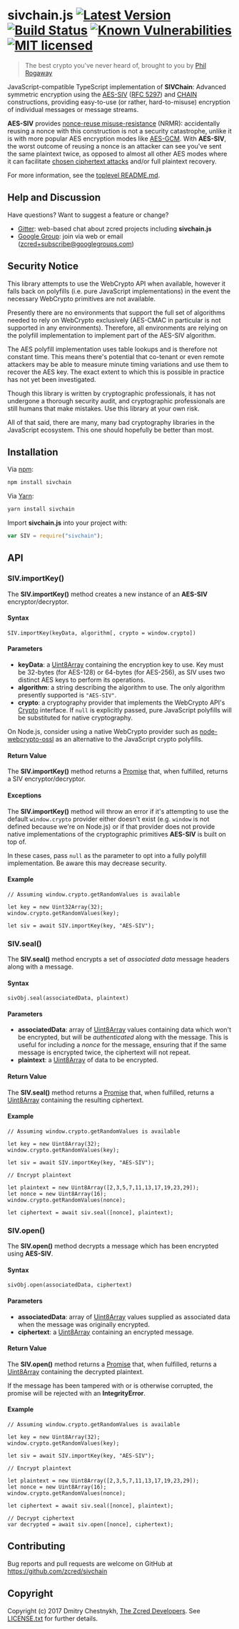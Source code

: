 # sivchain.js [![Latest Version][npm-shield]][npm-link] [![Build Status][build-image]][build-link] [![Known Vulnerabilities][snyk-image]][snyk-link] [![MIT licensed][license-image]][license-link]

[npm-shield]: https://img.shields.io/npm/v/sivchain.svg
[npm-link]: https://www.npmjs.com/package/sivchain
[build-image]: https://secure.travis-ci.org/zcred/sivchain.svg?branch=master
[build-link]: http://travis-ci.org/zcred/sivchain
[snyk-image]: https://snyk.io/test/github/zcred/sivchain/badge.svg?targetFile=js%2Fpackage.json
[snyk-link]: https://snyk.io/test/github/zcred/sivchain?targetFile=js%2Fpackage.json
[license-image]: https://img.shields.io/badge/license-MIT-blue.svg
[license-link]: https://github.com/zcred/sivchain/blob/master/LICENSE.txt

> The best crypto you've never heard of, brought to you by [Phil Rogaway]

JavaScript-compatible TypeScript implementation of **SIVChain**:
Advanced symmetric encryption using the [AES-SIV] ([RFC 5297]) and [CHAIN]
constructions, providing easy-to-use (or rather, hard-to-misuse) encryption of
individual messages or message streams.

**AES-SIV** provides [nonce-reuse misuse-resistance] (NRMR): accidentally
reusing a nonce with this construction is not a security catastrophe,
unlike it is with more popular AES encryption modes like [AES-GCM].
With **AES-SIV**, the worst outcome of reusing a nonce is an attacker
can see you've sent the same plaintext twice, as opposed to almost all other
AES modes where it can facilitate [chosen ciphertext attacks] and/or
full plaintext recovery.

For more information, see the [toplevel README.md].

[Phil Rogaway]: https://en.wikipedia.org/wiki/Phillip_Rogaway
[AES-SIV]: https://www.iacr.org/archive/eurocrypt2006/40040377/40040377.pdf
[RFC 5297]: https://tools.ietf.org/html/rfc5297
[CHAIN]: http://web.cs.ucdavis.edu/~rogaway/papers/oae.pdf
[nonce-reuse misuse-resistance]: https://www.lvh.io/posts/nonce-misuse-resistance-101.html
[AES-GCM]: https://en.wikipedia.org/wiki/Galois/Counter_Mode
[chosen ciphertext attacks]: https://en.wikipedia.org/wiki/Chosen-ciphertext_attack
[toplevel README.md]: https://github.com/zcred/sivchain/blob/master/README.md

## Help and Discussion

Have questions? Want to suggest a feature or change?

* [Gitter]: web-based chat about zcred projects including **sivchain.js**
* [Google Group]: join via web or email ([zcred+subscribe@googlegroups.com])

[Gitter]: https://gitter.im/zcred/Lobby
[Google Group]: https://groups.google.com/forum/#!forum/zcred
[zcred+subscribe@googlegroups.com]: mailto:zcred+subscribe@googlegroups.com

## Security Notice

This library attempts to use the WebCrypto API when available, however it
falls back on polyfills (i.e. pure JavaScript implementations) in the event
the necessary WebCrypto primitives are not available.

Presently there are no environments that support the full set of algorithms
needed to rely on WebCrypto exclusively (AES-CMAC in particular is not
supported in any environments). Therefore, all environments are relying on
the polyfill implementation to implement part of the AES-SIV algorithm.

The AES polyfill implementation uses table lookups and is therefore not
constant time. This means there's potential that co-tenant or even remote
attackers may be able to measure minute timing variations and use them
to recover the AES key. The exact extent to which this is possible in
practice has not yet been investigated.

Though this library is written by cryptographic professionals, it has not
undergone a thorough security audit, and cryptographic professionals are still
humans that make mistakes. Use this library at your own risk.

All of that said, there are many, many bad cryptography libraries in the
JavaScript ecosystem. This one should hopefully be better than most.

## Installation

Via [npm](https://www.npmjs.com/):

```bash
npm install sivchain
```

Via [Yarn](https://yarnpkg.com/):

```bash
yarn install sivchain
```

Import **sivchain.js** into your project with:

```js
var SIV = require("sivchain");
```

## API

### SIV.importKey()

The **SIV.importKey()** method creates a new instance of an **AES-SIV**
encryptor/decryptor.

#### Syntax

```
SIV.importKey(keyData, algorithm[, crypto = window.crypto])
```

#### Parameters

* **keyData**: a [Uint8Array] containing the encryption key to use.
  Key must be 32-bytes (for AES-128) or 64-bytes (for AES-256), as
  SIV uses two distinct AES keys to perform its operations.
* **algorithm**: a string describing the algorithm to use. The only algorithm
  presently supported is `"AES-SIV"`.
* **crypto**: a cryptography provider that implements the WebCrypto API's
  [Crypto] interface. If `null` is explicitly passed, pure JavaScript polyfills
  will be substituted for native cryptography.

On Node.js, consider using a native WebCrypto provider such as
[node-webcrypto-ossl](https://github.com/PeculiarVentures/node-webcrypto-ossl)
as an alternative to the JavaScript crypto polyfills.

#### Return Value

The **SIV.importKey()** method returns a [Promise] that, when fulfilled,
returns a SIV encryptor/decryptor.

#### Exceptions

The **SIV.importKey()** method will throw an error if it's attempting to use
the default `window.crypto` provider either doesn't exist (e.g. `window` is
not defined because we're on Node.js) or if that provider does not provide
native implementations of the cryptographic primitives **AES-SIV** is built
on top of.

In these cases, pass `null` as the parameter to opt into a fully polyfill
implementation. Be aware this may decrease security.

#### Example

```
// Assuming window.crypto.getRandomValues is available

let key = new Uint32Array(32);
window.crypto.getRandomValues(key);

let siv = await SIV.importKey(key, "AES-SIV");
```

### SIV.seal()

The **SIV.seal()** method encrypts a set of *associated data* message
headers along with a message.

#### Syntax

```
sivObj.seal(associatedData, plaintext)
```

#### Parameters

* **associatedData**: array of [Uint8Array] values containing data which won't
  be encrypted, but will be *authenticated* along with the message. This is
  useful for including a *nonce* for the message, ensuring that if the same
  message is encrypted twice, the ciphertext will not repeat.
* **plaintext**: a [Uint8Array] of data to be encrypted.

#### Return Value

The **SIV.seal()** method returns a [Promise] that, when fulfilled,
returns a [Uint8Array] containing the resulting ciphertext.

#### Example

```
// Assuming window.crypto.getRandomValues is available

let key = new Uint8Array(32);
window.crypto.getRandomValues(key);

let siv = await SIV.importKey(key, "AES-SIV");

// Encrypt plaintext

let plaintext = new Uint8Array([2,3,5,7,11,13,17,19,23,29]);
let nonce = new Uint8Array(16);
window.crypto.getRandomValues(nonce);

let ciphertext = await siv.seal([nonce], plaintext);
```

### SIV.open()

The **SIV.open()** method decrypts a message which has been encrypted using **AES-SIV**.

#### Syntax

```
sivObj.open(associatedData, ciphertext)
```

#### Parameters

* **associatedData**: array of [Uint8Array] values supplied as associated data
  when the message was originally encrypted.
* **ciphertext**: a [Uint8Array] containing an encrypted message.

#### Return Value

The **SIV.open()** method returns a [Promise] that, when fulfilled,
returns a [Uint8Array] containing the decrypted plaintext.

If the message has been tampered with or is otherwise corrupted, the promise
will be rejected with an **IntegrityError**.

#### Example

```
// Assuming window.crypto.getRandomValues is available

let key = new Uint8Array(32);
window.crypto.getRandomValues(key);

let siv = await SIV.importKey(key, "AES-SIV");

// Encrypt plaintext

let plaintext = new Uint8Array([2,3,5,7,11,13,17,19,23,29]);
let nonce = new Uint8Array(16);
window.crypto.getRandomValues(nonce);

let ciphertext = await siv.seal([nonce], plaintext);

// Decrypt ciphertext
var decrypted = await siv.open([nonce], ciphertext);
```

[Promise]: https://developer.mozilla.org/en-US/docs/Web/JavaScript/Reference/Global_Objects/Promise
[Uint8Array]: https://developer.mozilla.org/en-US/docs/Web/JavaScript/Reference/Global_Objects/Uint8Array
[Crypto]: https://developer.mozilla.org/en-US/docs/Web/API/Crypto

## Contributing

Bug reports and pull requests are welcome on GitHub at https://github.com/zcred/sivchain

## Copyright

Copyright (c) 2017 Dmitry Chestnykh, [The Zcred Developers][AUTHORS].
See [LICENSE.txt] for further details.

[AUTHORS]: https://github.com/zcred/zcred/blob/master/AUTHORS.md
[LICENSE.txt]: https://github.com/zcred/sivchain/blob/master/js/LICENSE.txt
